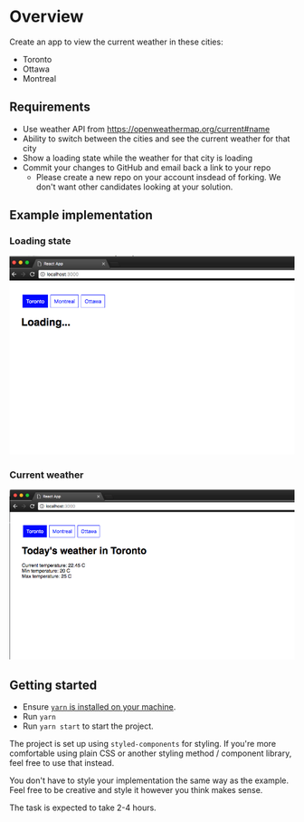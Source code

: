 # Overview

Create an app to view the current weather in these cities:

- Toronto
- Ottawa
- Montreal

## Requirements

- Use weather API from https://openweathermap.org/current#name
- Ability to switch between the cities and see the current weather for that city
- Show a loading state while the weather for that city is loading
- Commit your changes to GitHub and email back a link to your repo
  - Please create a new repo on your account insdead of forking. We don't want other candidates looking at your solution.

## Example implementation

### Loading state

![Loading state](./docs/loading.png)

### Current weather

![Current weather](./docs/main.png)

## Getting started

- Ensure [`yarn` is installed on your machine](https://yarnpkg.com/en/docs/getting-started).
- Run `yarn`
- Run `yarn start` to start the project.

The project is set up using `styled-components` for styling. If you're more
comfortable using plain CSS or another styling method / component library,
feel free to use that instead.

You don't have to style your implementation the same way as the example. Feel
free to be creative and style it however you think makes sense.

The task is expected to take 2-4 hours.
